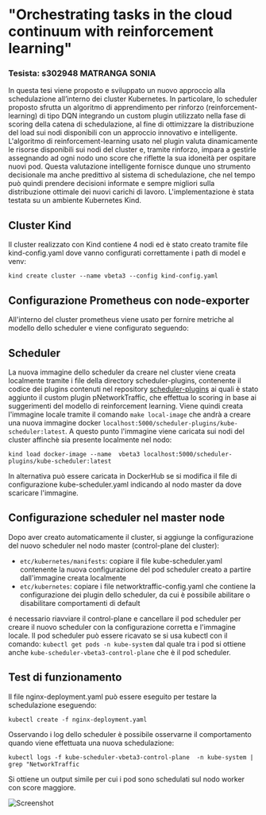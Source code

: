 
# "Orchestrating tasks in the cloud continuum with reinforcement learning"
### Tesista: s302948 MATRANGA SONIA 

In questa tesi viene proposto e sviluppato un nuovo approccio alla schedulazione all’interno dei cluster Kubernetes. In particolare, lo scheduler proposto sfrutta un algoritmo di apprendimento per rinforzo (reinforcement-learning) di tipo DQN integrando un custom plugin utilizzato nella fase di scoring della catena di schedulazione, al fine di ottimizzare la distribuzione del load sui nodi disponibili con un approccio innovativo e intelligente.
L'algoritmo di reinforcement-learning usato nel plugin valuta dinamicamente le risorse disponibili sui nodi del cluster e, tramite rinforzo, impara a gestirle assegnando ad ogni nodo uno score che riflette la sua idoneità per ospitare nuovi pod. Questa valutazione intelligente fornisce dunque uno strumento decisionale ma anche predittivo al sistema di schedulazione, che nel tempo può quindi prendere decisioni informate e sempre migliori sulla distribuzione ottimale dei nuovi carichi di lavoro. L'implementazione è stata testata su un ambiente Kubernetes Kind.

## Cluster Kind

Il cluster realizzato con Kind contiene 4 nodi ed è stato creato tramite file kind-config.yaml dove vanno configurati correttamente i path di model e venv:

   ```kind create cluster --name vbeta3 --config kind-config.yaml ``` 

## Configurazione Prometheus con node-exporter

All'interno del cluster prometheus viene usato per fornire metriche al modello dello scheduler e viene configurato seguendo:


## Scheduler 

La nuova immagine dello scheduler da creare nel cluster viene creata localmente tramite i file della directory scheduler-plugins, contenente il codice dei plugins contenuti nel repository [scheduler-plugins](https://github.com/kubernetes-sigs/scheduler-plugins) ai quali è stato aggiunto il custom plugin pNetworkTraffic, che effettua lo scoring in base ai suggerimenti del modello di reinforcement learning.
Viene quindi creata l'immagine locale tramite il comando `make local-image` che andrà a creare una nuova immagine docker `localhost:5000/scheduler-plugins/kube-scheduler:latest`.
A questo punto l'immagine viene caricata sui nodi del cluster affinchè sia presente localmente nel nodo:

``` kind load docker-image --name  vbeta3 localhost:5000/scheduler-plugins/kube-scheduler:latest  ```

In alternativa può essere caricata in DockerHub se si modifica il file di configurazione kube-scheduler.yaml indicando al nodo master da dove scaricare l'immagine.

## Configurazione scheduler nel master node
Dopo aver creato automaticamente il cluster, si aggiunge la configurazione del nuovo scheduler nel nodo master (control-plane del cluster):
- `etc/kubernetes/manifests`: copiare il file kube-scheduler.yaml contenente la nuova configurazione del pod scheduler creato a partire dall'immagine creata localmente
- `etc/kubernetes`: copiare i file networktraffic-config.yaml che contiene la configurazione dei plugin dello scheduler, da cui è possibile abilitare o disabilitare comportamenti di default

é necessario riavviare il control-plane e cancellare il pod scheduler per creare il nuovo scheduler con la configurazione corretta e l'immagine locale. Il pod scheduler può essere ricavato se si usa kubectl con il comando:
``` kubectl get pods -n kube-system ```
dal quale tra i pod si ottiene anche `kube-scheduler-vbeta3-control-plane` che  è il pod scheduler.

## Test di funzionamento

Il file nginx-deployment.yaml può essere eseguito per testare la schedulazione eseguendo:

```kubectl create -f nginx-deployment.yaml ```

Osservando i log dello scheduler è possibile osservarne il comportamento quando viene effettuata una nuova schedulazione:

 ```kubectl logs -f kube-scheduler-vbeta3-control-plane  -n kube-system | grep "NetworkTraffic ```

 Si ottiene un output simile per cui i pod sono schedulati sul nodo worker con score maggiore.

![Screenshot](./Screenshot.jpg)
 
 



